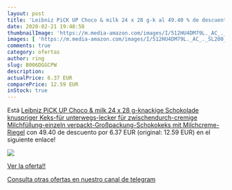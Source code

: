 ```yaml
---
layout: post
title: 'Leibniz PiCK UP Choco & milk 24 x 28 g-k al 49.40 % de descuento'
date: 2020-02-21 19:48:58
thumbnailImage: 'https://m.media-amazon.com/images/I/512HU4DM79L._AC_._SL200_.jpg'
images: [ 'https://m.media-amazon.com/images/I/512HU4DM79L._AC_._SL200_.jpg' ]
comments: true
category: ofertas
author: ring
slug: B006DGGCPW
description:
actualPrice: 6.37 EUR
comparePrice: 12.59 EUR
inStock: true
---
```


Está [Leibniz PiCK UP Choco & milk 24 x 28 g-knackige Schokolade  knuspriger Keks-für unterwegs-lecker für zwischendurch-cremige Milchfüllung-einzeln verpackt-Großpackung-Schokokeks mit Milchcreme-Riegel](https://www.amazon.com/dp/B006DGGCPW/?tag=redken08-20) con 49.40 de descuento por 6.37 EUR (original: 12.59 EUR) en el siguiente enlace!

[![](https://m.media-amazon.com/images/I/512HU4DM79L._AC_._SL200_.jpg)](https://www.amazon.com/dp/B006DGGCPW/?tag=redken08-20)

[Ver la oferta!!](https://www.amazon.com/dp/B006DGGCPW/?tag=redken08-20)

[Consulta otras ofertas en nuestro canal de telegram](https://t.me/s/ofertas25)
